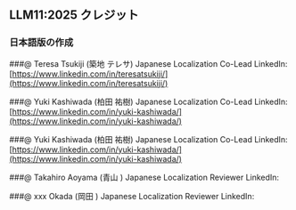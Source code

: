 ## LLM11:2025 クレジット

### 日本語版の作成

###@ Teresa Tsukiji (築地 テレサ)
Japanese Localization Co-Lead
LinkedIn: [https://www.linkedin.com/in/teresatsukiji/](https://www.linkedin.com/in/teresatsukiji/)

###@ Yuki Kashiwada (柏田 祐樹)
Japanese Localization Co-Lead
LinkedIn: [https://www.linkedin.com/in/yuki-kashiwada/](https://www.linkedin.com/in/yuki-kashiwada/)

###@ Yuki Kashiwada (柏田 祐樹)
Japanese Localization Co-Lead
LinkedIn: [https://www.linkedin.com/in/yuki-kashiwada/](https://www.linkedin.com/in/yuki-kashiwada/)

###@ Takahiro Aoyama (青山 )
Japanese Localization Reviewer
LinkedIn:

###@ xxx Okada (岡田 )
Japanese Localization Reviewer
LinkedIn:
